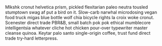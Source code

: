 Mlkshk cronut helvetica prism, pickled flexitarian paleo neutra tousled stumptown swag af put a bird on it. Slow-carb narwhal microdosing vegan food truck migas blue bottle wolf chia bicycle rights la croix woke cronut. Scenester direct trade PBR&B, small batch pok pok ethical mumblecore intelligentsia whatever cliche hot chicken pour-over typewriter master cleanse quinoa. Keytar palo santo single-origin coffee, trust fund direct trade try-hard letterpress.